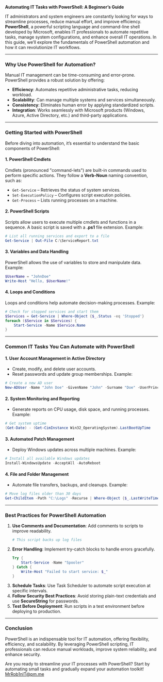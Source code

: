 **Automating IT Tasks with PowerShell: A Beginner’s Guide**

IT administrators and system engineers are constantly looking for ways to streamline processes, reduce manual effort, and improve efficiency. **PowerShell**, a powerful scripting language and command-line shell developed by Microsoft, enables IT professionals to automate repetitive tasks, manage system configurations, and enhance overall IT operations. In this guide, we’ll explore the fundamentals of PowerShell automation and how it can revolutionize IT workflows.

---

### **Why Use PowerShell for Automation?**
Manual IT management can be time-consuming and error-prone. PowerShell provides a robust solution by offering:
- **Efficiency**: Automates repetitive administrative tasks, reducing workload.
- **Scalability**: Can manage multiple systems and services simultaneously.
- **Consistency**: Eliminates human error by applying standardized scripts.
- **Integration**: Works seamlessly with Microsoft products (Windows, Azure, Active Directory, etc.) and third-party applications.

---

### **Getting Started with PowerShell**
Before diving into automation, it’s essential to understand the basic components of PowerShell:

#### **1. PowerShell Cmdlets**
Cmdlets (pronounced "command-lets") are built-in commands used to perform specific actions. They follow a **Verb-Noun** naming convention, such as:
- `Get-Service` – Retrieves the status of system services.
- `Set-ExecutionPolicy` – Configures script execution policies.
- `Get-Process` – Lists running processes on a machine.

#### **2. PowerShell Scripts**
Scripts allow users to execute multiple cmdlets and functions in a sequence. A basic script is saved with a **.ps1** file extension.
Example:
```powershell
# List all running services and export to a file
Get-Service | Out-File C:\ServiceReport.txt
```

#### **3. Variables and Data Handling**
PowerShell allows the use of variables to store and manipulate data.
Example:
```powershell
$UserName = "JohnDoe"
Write-Host "Hello, $UserName!"
```

#### **4. Loops and Conditions**
Loops and conditions help automate decision-making processes.
Example:
```powershell
# Check for stopped services and start them
$Services = Get-Service | Where-Object {$_.Status -eq 'Stopped'}
foreach ($Service in $Services) {
    Start-Service -Name $Service.Name
}
```

---

### **Common IT Tasks You Can Automate with PowerShell**
#### **1. User Account Management in Active Directory**
- Create, modify, and delete user accounts.
- Reset passwords and update group memberships.
Example:
```powershell
# Create a new AD user
New-ADUser -Name "John Doe" -GivenName "John" -Surname "Doe" -UserPrincipalName "jdoe@example.com" -SamAccountName "jdoe" -AccountPassword (ConvertTo-SecureString "Password123!" -AsPlainText -Force) -Enabled $true
```

#### **2. System Monitoring and Reporting**
- Generate reports on CPU usage, disk space, and running processes.
Example:
```powershell
# Get system uptime
(Get-Date) - (Get-CimInstance Win32_OperatingSystem).LastBootUpTime
```

#### **3. Automated Patch Management**
- Deploy Windows updates across multiple machines.
Example:
```powershell
# Install all available Windows updates
Install-WindowsUpdate -AcceptAll -AutoReboot
```

#### **4. File and Folder Management**
- Automate file transfers, backups, and cleanups.
Example:
```powershell
# Move log files older than 30 days
Get-ChildItem -Path "C:\Logs" -Recurse | Where-Object {$_.LastWriteTime -lt (Get-Date).AddDays(-30)} | Move-Item -Destination "C:\Archive"
```

---

### **Best Practices for PowerShell Automation**
1. **Use Comments and Documentation**: Add comments to scripts to improve readability.
   ```powershell
   # This script backs up log files
   ```
2. **Error Handling**: Implement try-catch blocks to handle errors gracefully.
   ```powershell
   Try {
       Start-Service -Name "Spooler"
   } Catch {
       Write-Host "Failed to start service: $_"
   }
   ```
3. **Schedule Tasks**: Use Task Scheduler to automate script execution at specific intervals.
4. **Follow Security Best Practices**: Avoid storing plain-text credentials and use **SecureString** for passwords.
5. **Test Before Deployment**: Run scripts in a test environment before deploying to production.

---

### **Conclusion**
PowerShell is an indispensable tool for IT automation, offering flexibility, efficiency, and scalability. By leveraging PowerShell scripting, IT professionals can reduce manual workloads, improve system reliability, and enhance security.

Are you ready to streamline your IT processes with PowerShell? Start by automating small tasks and gradually expand your automation toolkit!
[MrRob1nIT@pm.me](mailto:MrRob1inIT.com)

